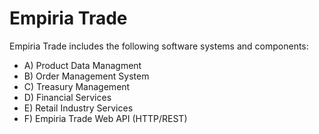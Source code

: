 ﻿Empiria Trade
=============

Empiria Trade includes the following software systems and components:

* A) Product Data Managment
* B) Order Management System
* C) Treasury Management
* D) Financial Services
* E) Retail Industry Services
* F) Empiria Trade Web API (HTTP/REST)
